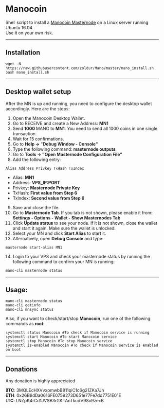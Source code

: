 # Manocoin
Shell script to install a [Manocoin Masternode](https://manocoin.org/) on a Linux server running Ubuntu 16.04.  
Use it on your own risk.  
***

## Installation
```
wget -N https://raw.githubusercontent.com/zoldur/Mano/master/mano_install.sh
bash mano_install.sh
```
***

## Desktop wallet setup  

After the MN is up and running, you need to configure the desktop wallet accordingly. Here are the steps:  
1. Open the Manocoin Desktop Wallet.  
2. Go to RECEIVE and create a New Address: **MN1**  
3. Send **1000** MANO to **MN1**. You need to send all 1000 coins in one single transaction.
4. Wait for 15 confirmations.  
5. Go to **Help -> "Debug Window - Console"**  
6. Type the following command: **masternode outputs**  
7. Go to  **Tools -> "Open Masternode Configuration File"**
8. Add the following entry:
```
Alias Address Privkey TxHash TxIndex
```
* Alias: **MN1**
* Address: **VPS_IP:PORT**
* Privkey: **Masternode Private Key**
* TxHash: **First value from Step 6**
* TxIndex:  **Second value from Step 6**
9. Save and close the file.
10. Go to **Masternode Tab**. If you tab is not shown, please enable it from: **Settings - Options - Wallet - Show Masternodes Tab**
11. Click **Update status** to see your node. If it is not shown, close the wallet and start it again. Make sure the wallet is unlocked.
12. Select your MN and click **Start Alias** to start it.
13. Alternatively, open **Debug Console** and type:
```
masternode start-alias MN1
```
14. Login to your VPS and check your masternode status by running the following command to confirm your MN is running:
```
mano-cli masternode status
```
***

## Usage:
```
mano-cli masternode status
mano-cli getinfo
mano-cli mnsync status
```
Also, if you want to check/start/stop **Manocoin**, run one of the following commands as **root**:

```
systemctl status Manocoin #To check if Manocoin service is running  
systemctl start Manocoin #To start Manocoin service  
systemctl stop Manocoin #To stop Manocoin service  
systemctl is-enabled Manocoin #To check if Manocoin service is enabled on boot  
```  
***

## Donations

Any donation is highly appreciated

**BTC**: 3MQLEcHXVvxpmwbB811qiC1c6g21ZKa7Jh  
**ETH**: 0x26B9dDa0616FE0759273D651e77Fe7dd7751E01E  
**LTC**: LNZpK4rCd1JVSB3rGKTAnTkudV9So9zexB  
